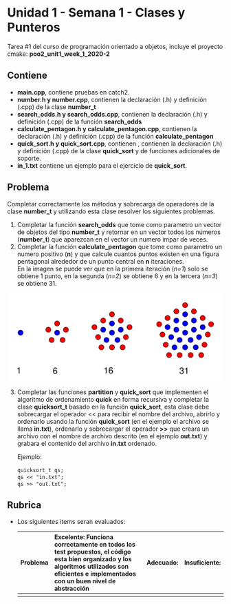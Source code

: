 # Unidad 1 - Semana 1 - Clases y Punteros
Tarea #1 del curso de programación orientado a objetos, incluye el proyecto cmake: **poo2_unit1_week_1_2020-2**

## Contiene
- **main.cpp**, contiene pruebas en catch2.  
- **number.h y number.cpp**, contienen la declaración (.h) y definición (.cpp) de la clase **number_t**  
- **search_odds.h y search_odds.cpp**, contienen la declaración (.h) y definición (.cpp) de la función **search_odds**  
- **calculate_pentagon.h y calculate_pentagon.cpp**, contienen la declaración (.h) y definición (.cpp) de la función **calculate_pentagon**  
- **quick_sort.h y quick_sort.cpp**, contienen , contienen la declaración (.h) y definición (.cpp) de la clase **quick_sort** y de funciones adicionales de soporte.  
- **in_1.txt** contiene un ejemplo para el ejercicio de **quick_sort**.

## Problema 
Completar correctamente los métodos y sobrecarga de operadores de la clase **number_t** y utilizando esta clase resolver los siguientes problemas.  

1. Completar la función **search_odds** que tome como parametro un vector de objetos del tipo **number_t** y retornar en un vector todos los números (**number_t**) que aparezcan en el vector un numero impar de veces.
2. Completar la función **calculate_pentagon** que tome como parametro un numero positivo (**n**) y que calcule cuantos puntos existen en una figura pentagonal alrededor de un punto central en **n** iteraciones.  
En la imagen se puede ver que en la primera iteración (*n=1*) solo se obtiene 1 punto, en la segunda (*n=2*) se obtiene 6 y en la tercera (*n=3*) se obtiene 31.  
<p align="center">
<img src="pentagon_number.png" width="500">
</p>  
  
3. Completar las funciones **partition** y **quick_sort** que implementen el algoritmo de ordenamiento **quick** en forma recursiva y completar la clase **quicksort_t** basado en la función **quick_sort**, esta clase debe sobrecargar el operador << para recibir el nombre del archivo, abrirlo y ordenarlo usando la función **quick_sort** (en el ejemplo el archivo se llama **in.txt**), ordenarlo y sobrecargar el operador **>>** que creara un archivo con el nombre de archivo descrito (en el ejemplo **out.txt**) y grabara el contenido del archivo **in.txt** ordenado. 

    Ejemplo:  
    ```
    quicksort_t qs;
    qs << "in.txt";
    qs >> "out.txt";
    ```
## Rubrica  
- Los siguientes items seran evaluados:  

    |Problema|Excelente: Funciona correctamente en todos los test propuestos, el código esta bien organizado y los algoritmos utilizados son eficientes e implementados con un buen nivel de abstracción|Adecuado: |Insuficiente: |
    |--|--|--|--|
    | | | | |
    
